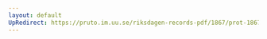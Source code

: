 ```yaml
---
layout: default
UpRedirect: https://pruto.im.uu.se/riksdagen-records-pdf/1867/prot-1867--ak--507/prot-1867--ak--507_003.pdf
---
```

